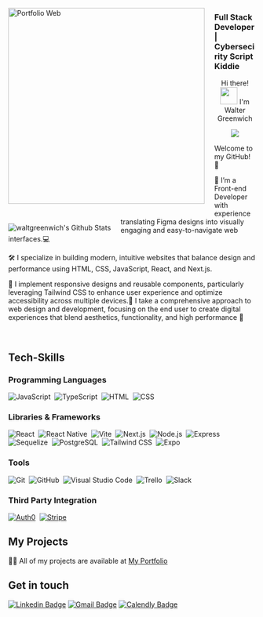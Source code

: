<a href="https://portafolio-waltergreenwich.netlify.app"><img align="left" src="https://github.com/WaltGreenwich/WaltGreenwich/blob/main/Fondo%20WG.png" alt="Portfolio Web"  style="margin-right:20px; margin-bottom:20px;" width="400px"/></a>
### Full Stack Developer | Cybersecirity Script Kiddie

<p align="center">Hi there! <img src="https://media.giphy.com/media/hvRJCLFzcasrR4ia7z/giphy.gif" width="35"> I'm Walter Greenwich</p>
<p align="center">
  <img src="https://readme-typing-svg.herokuapp.com?font=Time+New+Roman&color=%4A454B&size=25&center=true&vCenter=true&width=600&height=100&lines=I+am+a+Full+Stack+Developer,;I+am+a+UX/UI+Designer,;Welcome+to+my+Github">
</p>

<!--   ![banner WG](https://github.com/WGreenwichChaca/WGreenwichChaca/assets/125072942/a24163df-1bfa-4603-bedd-b36af3ff2523)  --> 

<p>Welcome to my GitHub! 👋 </p>

<img align="left" style="margin-right:20px;margin-top:20px;" alt="waltgreenwich's Github Stats" src="https://github-readme-stats.vercel.app/api/top-langs/?username=waltgreenwich&layout=compact&hide=jupyter%20notebook&theme=dark&hide_border=true" />

<p>🚀 I’m a Front-end Developer with experience translating Figma designs into visually engaging and easy-to-navigate web interfaces.💻
  
🛠️ I specialize in building modern, intuitive websites that balance design and performance using HTML, CSS, JavaScript, React, and Next.js. 

🎨 I implement responsive designs and reusable components, particularly leveraging Tailwind CSS to enhance user experience and optimize accessibility across multiple devices.📱 I take a comprehensive approach to web design and development, focusing on the end user to create digital experiences that blend aesthetics, functionality, and high performance 🚀</p>


</br>


  
 ## Tech-Skills
### Programming Languages
![JavaScript](https://img.shields.io/badge/-JavaScript-05122A?style=flat&logo=javascript)&nbsp;
![TypeScript](https://img.shields.io/badge/-TypeScript-05122A?style=flat&logo=typescript)&nbsp;
![HTML](https://img.shields.io/badge/-HTML-05122A?style=flat&logo=HTML5)&nbsp;
![CSS](https://img.shields.io/badge/-CSS-05122A?style=flat&logo=CSS3&logoColor=1572B6)&nbsp;

### Libraries & Frameworks
![React](https://img.shields.io/badge/-React-05122A?style=flat&logo=react)&nbsp;
![React Native](https://img.shields.io/badge/React_Native-05122A?style=flat&logo=react&logoColor=61DAFB)&nbsp;
![Vite](https://img.shields.io/badge/-Vite-05122A?style=flat&logo=vite&logoColor=FFD62E)&nbsp;
![Next.js](https://img.shields.io/badge/-Next.js-05122A?style=flat&logo=next.js)&nbsp;
![Node.js](https://img.shields.io/badge/-Node.js-05122A?style=flat&logo=node.js)&nbsp;
![Express](https://img.shields.io/badge/-Express-05122A?style=flat&logo=express)&nbsp;
![Sequelize](https://img.shields.io/badge/-Sequelize-05122A?style=flat&logo=sequelize)&nbsp;
![PostgreSQL](https://img.shields.io/badge/-PostgreSQL-05122A?style=flat&logo=postgresql&logoColor=white)&nbsp;
![Tailwind CSS](https://img.shields.io/badge/-Tailwind%20CSS-05122A?style=flat&logo=tailwind-css)&nbsp;
![Expo](https://img.shields.io/badge/Expo-05122A?style=flat&logo=expo&logoColor=white)&nbsp;

### Tools
![Git](https://img.shields.io/badge/-Git-05122A?style=flat&logo=git)&nbsp;
![GitHub](https://img.shields.io/badge/-GitHub-05122A?style=flat&logo=github)&nbsp;
![Visual Studio Code](https://img.shields.io/badge/-Visual%20Studio%20Code-05122A?style=flat&logo=visual-studio-code&logoColor=007ACC)&nbsp;
![Trello](https://img.shields.io/badge/Trello-05122A?style=flat&logo=trello&logoColor=white)&nbsp;
![Slack](https://img.shields.io/badge/Slack-05122A?style=flat&logo=slack&logoColor=white)&nbsp;

### Third Party Integration
[![Auth0](https://img.shields.io/badge/-Auth0-05122A?style=flat&logo=auth0&logoColor=EB5424)](https://auth0.com/)&nbsp;
[![Stripe](https://img.shields.io/badge/Stripe-05122A?style=flat&logo=Stripe&logoColor=white)](https://stripe.com/)&nbsp;

## My Projects
👨‍💻 All of my projects are available at [My Portfolio](https://portafolio-waltergreenwich.netlify.app)

## Get in touch
[![Linkedin Badge](https://img.shields.io/badge/-Linkedin-0A66C2?style=flat&logo=Linkedin&logoColor=white&link=https://www.linkedin.com/in/walter-greenwich-link/)](https://www.linkedin.com/in/walter-greenwich-link/)
[![Gmail Badge](https://img.shields.io/badge/-Gmail-DD4B39?style=flat&logo=Gmail&logoColor=white)](mailto:waltgreenwich.devsec@gmail.com)
[![Calendly Badge](https://img.shields.io/badge/Calendly-006BFF?style=flat&logo=calendly&logoColor=white)](https://calendly.com/walter-greenwich)

<!--   <p align="left"> <img src="https://komarev.com/ghpvc/?username=waltgreenwich&label=Profile%20views&color=0e75b6&style=flat" alt="waltgreenwich" /> </p>
<div style="display:grid;align-items:center;justify-content:center">
 <img style="height:100%;width:41%;max-width: 100%" src="https://github-readme-stats.vercel.app/api/top-langs?username=waltgreenwich&show_icons=true&theme=tokyonight&locale=en&layout=compact" alt="waltgreenwich" />
<img style="height:100%;width:49%;max-width: 10%" src="https://github-readme-streak-stats.herokuapp.com/?user=waltgreenwich&theme=dark" alt="waltgreenwich" /></div>  -->
